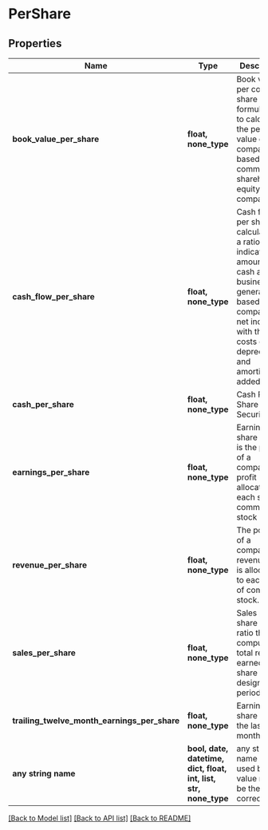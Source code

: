 # PerShare


## Properties
Name | Type | Description | Notes
------------ | ------------- | ------------- | -------------
**book_value_per_share** | **float, none_type** | Book value per common share is a formula used to calculate the per share value of a company based on common shareholders&#39; equity in the company | [optional] 
**cash_flow_per_share** | **float, none_type** | Cash flow per share is calculated as a ratio, indicating the amount of cash a business generates based on a company’s net income with the costs of depreciation and amortization added back | [optional] 
**cash_per_share** | **float, none_type** | Cash Per Share of Security | [optional] 
**earnings_per_share** | **float, none_type** | Earnings per share (EPS) is the portion of a company&#39;s profit allocated to each share of common stock | [optional] 
**revenue_per_share** | **float, none_type** | The portion of a company&#39;s revenue that is allocated to each share of common stock. | [optional] 
**sales_per_share** | **float, none_type** | Sales per share is a ratio that computes the total revenue earned per share over a designated period | [optional] 
**trailing_twelve_month_earnings_per_share** | **float, none_type** |  Earnings per share over the last 12 months. | [optional] 
**any string name** | **bool, date, datetime, dict, float, int, list, str, none_type** | any string name can be used but the value must be the correct type | [optional]

[[Back to Model list]](../README.md#documentation-for-models) [[Back to API list]](../README.md#documentation-for-api-endpoints) [[Back to README]](../README.md)


